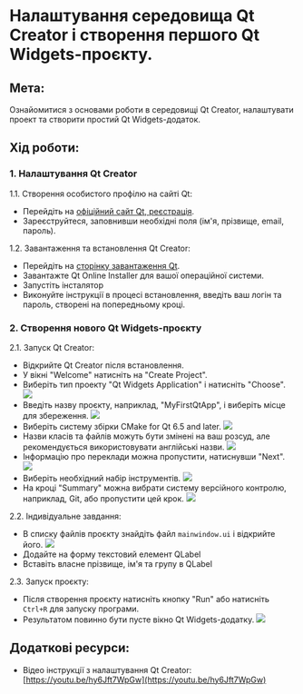 # Налаштування середовища Qt Creator і створення першого Qt Widgets-проєкту.

## Мета:
Ознайомитися з основами роботи в середовищі Qt Creator, налаштувати проект та створити простий Qt Widgets-додаток.

## Хід роботи:

### 1. Налаштування Qt Creator
1.1. Створення особистого профілю на сайті Qt:
   - Перейдіть на [офіційний сайт Qt, реєстрація](https://login.qt.io/register).
   - Зареєструйтеся, заповнивши необхідні поля (ім'я, прізвище, email, пароль).

1.2. Завантаження та встановлення Qt Creator:
   - Перейдіть на [сторінку завантаження Qt](https://www.qt.io/download-qt-installer-oss).
   - Завантажте Qt Online Installer для вашої операційної системи.
   - Запустіть інсталятор
   - Виконуйте інструкції в процесі встановлення, введіть ваш логін та пароль, створені на попередньому кроці.

### 2. Створення нового Qt Widgets-проєкту
2.1. Запуск Qt Creator:
   - Відкрийте Qt Creator після встановлення.
   - У вікні "Welcome" натисніть на "Create Project".
   - Виберіть тип проекту "Qt Widgets Application" і натисніть "Choose".
![](images/new-project.png)
   - Введіть назву проєкту, наприклад, "MyFirstQtApp", і виберіть місце для збереження.
![](images/location.png)
   - Виберіть систему збірки CMake for Qt 6.5 and later.
![](images/build-system.png)
   - Назви класів та файлів можуть бути змінені на ваш розсуд, але рекомендується використовувати англійські назви.
![](images/class-info.png)
   - Інформацію про переклади можна пропустити, натиснувши "Next".
![](images/translation.png)
   - Виберіть необхідний набір інструментів.
![](images/dev-kit.png)
   - На кроці "Summary" можна вибрати систему версійного контролю, наприклад, Git, або пропустити цей крок.
![](images/summary.png)

2.2. Індивідуальне завдання:
   - В списку файлів проєкту знайдіть файл `mainwindow.ui` і відкрийте його.
![](images/files-list.png)
   - Додайте на форму текстовий елемент QLabel
   - Вставіть власне прізвище, ім'я та групу в QLabel

2.3. Запуск проєкту:
   - Після створення проєкту натисніть кнопку "Run" або натисніть `Ctrl+R` для запуску програми.
   - Результатом повинно бути пусте вікно Qt Widgets-додатку.
![](images/result.png)

## Додаткові ресурси:
- Відео інструкції з налаштування Qt Creator: [https://youtu.be/hy6Jft7WpGw](https://youtu.be/hy6Jft7WpGw)